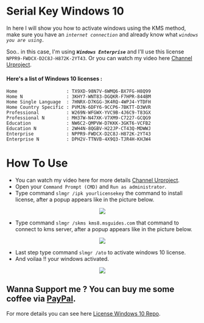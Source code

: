 # Serial Key Windows 10
In here I will show you how to activate windows using the KMS method, make sure you have an _`internet connection`_ and already know what _`windows you are using.`_

Soo.. in this case, I'm using _**`Windows Enterprise`**_ and I'll use this license `NPPR9-FWDCX-D2C8J-H872K-2YT43`. Or you can watch my video here [Channel Urproject](https://youtu.be/InADUPpjOok).

#### Here's a list of Windows 10 licenses :
    Home                  : TX9XD-98N7V-6WMQ6-BX7FG-H8Q99
    Home N                : 3KHY7-WNT83-DGQKR-F7HPR-844BM
    Home Single Language  : 7HNRX-D7KGG-3K4RQ-4WPJ4-YTDFH
    Home Country Specific : PVMJN-6DFY6-9CCP6-7BKTT-D3WVR
    Professional          : W269N-WFGWX-YVC9B-4J6C9-T83GX
    Professional N        : MH37W-N47XK-V7XM9-C7227-GCQG9
    Education             : NW6C2-QMPVW-D7KKK-3GKT6-VCFB2
    Education N           : 2WH4N-8QGBV-H22JP-CT43Q-MDWWJ
    Enterprise            : NPPR9-FWDCX-D2C8J-H872K-2YT43
    Enterprise N          : DPH2V-TTNVB-4X9Q3-TJR4H-KHJW4
    
# How To Use
* You can watch my video here for more details [Channel Urproject](https://youtu.be/InADUPpjOok).
* Open your `Command Prompt (CMD)` and `Run as administrator`.
* Type command `slmgr /ipk yourlicensekey` the command to install license, after a popup appears like in the picture below.
<p align="center">
  <img src="https://user-images.githubusercontent.com/49254668/123150295-67fbd780-d48c-11eb-8205-bd36b26a5219.PNG">
</p>

* Type command `slmgr /skms kms8.msguides.com` that command to connect to kms server, after a popup appears like in the picture below.
<p align="center">
  <img src="https://user-images.githubusercontent.com/49254668/123150300-68946e00-d48c-11eb-8d78-cb015d4b6433.PNG">
</p>

* Last step type command `slmgr /ato` to activate windows 10 license.
* And voilaa !! your windows activated.
<p align="center">
  <img src="https://user-images.githubusercontent.com/49254668/123150121-3551df00-d48c-11eb-835b-12b8260eb0ea.PNG">
</p>

## Wanna Support me ? You can buy me some coffee via [PayPal](https://www.paypal.com/paypalme/haialipp).
For more details you can see here [License Windows 10 Repo](https://github.com/zoelabbb/Serial-Key-Windows-10.git).
